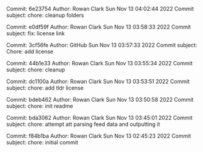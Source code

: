 Commit: 6e23754
Author: Rowan Clark
Sun Nov 13 04:02:44 2022
Commit subject: 
chore: cleanup folders

Commit: e0df59f
Author: Rowan Clark
Sun Nov 13 03:58:33 2022
Commit subject: 
fix: license link

Commit: 3cf56fe
Author: GitHub
Sun Nov 13 03:57:33 2022
Commit subject: 
Chore: add license

Commit: 44b1e33
Author: Rowan Clark
Sun Nov 13 03:55:34 2022
Commit subject: 
chore: cleanup

Commit: dc1100a
Author: Rowan Clark
Sun Nov 13 03:53:51 2022
Commit subject: 
chore: add tldr license

Commit: bdeb462
Author: Rowan Clark
Sun Nov 13 03:50:58 2022
Commit subject: 
chore: init readme

Commit: bda3062
Author: Rowan Clark
Sun Nov 13 03:45:01 2022
Commit subject: 
chore: attempt att parsing feed data and outputting it

Commit: f84b1ba
Author: Rowan Clark
Sun Nov 13 02:45:23 2022
Commit subject: 
chore: initial commit

